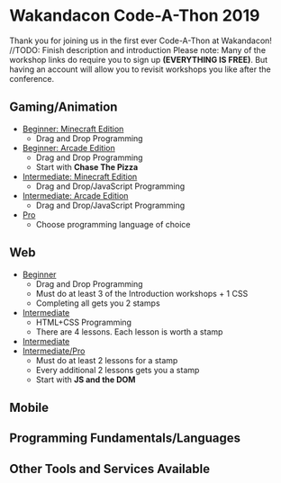 # Wakandacon Code-A-Thon 2019 
Thank you for joining us in the first ever Code-A-Thon at Wakandacon! //TODO: Finish description and introduction 
Please note: Many of the workshop links do require you to sign up **(EVERYTHING IS FREE)**. But having an account will allow you to revisit workshops you like after the conference.

## Gaming/Animation
- [Beginner: Minecraft Edition](https://studio.code.org/s/mc/stage/1/puzzle/1)
    - Drag and Drop Programming
- [Beginner: Arcade Edition](https://arcade.makecode.com/)
    - Drag and Drop Programming
    - Start with **Chase The Pizza**
- [Intermediate: Minecraft Edition](https://github.com/gcrev93/WakandaconCodeAThon/blob/master/Gaming/Intermediate-Minecraft.pdf)
    - Drag and Drop/JavaScript Programming
- [Intermediate: Arcade Edition](https://github.com/gcrev93/WakandaconCodeAThon/blob/master/Gaming/Intermediate-Arcade.pdf)
    - Drag and Drop/JavaScript Programming
- [Pro](https://www.codingame.com/home)
    - Choose programming language of choice

## Web
- [Beginner](https://codedragon.org/learn)
    - Drag and Drop Programming
    - Must do at least 3 of the Introduction workshops + 1 CSS
    - Completing all gets you 2 stamps
- [Intermediate](https://www.codecademy.com/learn/make-a-website)
    - HTML+CSS Programming
    - There are 4 lessons. Each lesson is worth a stamp
- [Intermediate](https://www.codecademy.com/learn/introduction-to-javascript)
- [Intermediate/Pro](https://www.khanacademy.org/computing/computer-programming/html-css-js#js-and-the-dom)
    - Must do at least 2 lessons for a stamp
    - Every additional 2 lessons gets you a stamp
    - Start with **JS and the DOM**

## Mobile


## Programming Fundamentals/Languages


## Other Tools and Services Available
<!-- - [Azure Lab Services](https://azure.microsoft.com/services/lab-services/?WT.mc_id=jrdevdays-build2019-cxa)
- [Microsoft Learn](https://docs.microsoft.com/learn/?WT.mc_id=jrdevdays-build2019-cxa)
- [Hacking STEM](https://www.microsoft.com/education/education-workshop/default.aspx)
- [Imagine Cup](https://imaginecup.microsoft.com/Events?id=0)
- [MakeCode](https://www.microsoft.com/makecode?rtc=1)
- [Microsoft Education](https://www.microsoft.com/education)
- [Minecraft Education Edition](https://education.minecraft.net/)
- [TEALS](http://tealsk12.org/)
- [VS Code](https://code.visualstudio.com/)
- [GitHub Student Developer Pack](https://education.github.com/pack) -->

